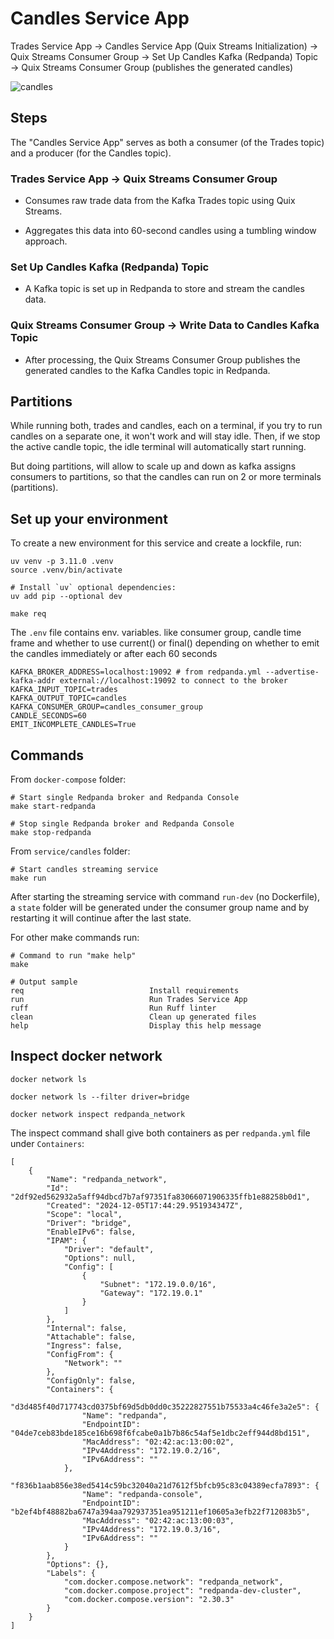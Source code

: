# Candles Service App

Trades Service App → Candles Service App (Quix Streams Initialization) → Quix Streams Consumer Group → Set Up Candles Kafka (Redpanda) Topic →  Quix Streams Consumer Group (publishes the generated candles)

![candles](https://github.com/user-attachments/assets/3e4b6fd5-8a11-453c-9a77-a58aa0a8a59e)

## Steps

The "Candles Service App" serves as both a consumer (of the Trades topic) and a producer (for the Candles topic).

### Trades Service App → Quix Streams Consumer Group

- Consumes raw trade data from the Kafka Trades topic using Quix Streams.

- Aggregates this data into 60-second candles using a tumbling window approach.

### Set Up Candles Kafka (Redpanda) Topic

- A Kafka topic is set up in Redpanda to store and stream the candles data.

### Quix Streams Consumer Group → Write Data to Candles Kafka Topic

- After processing, the Quix Streams Consumer Group publishes the generated candles to the Kafka Candles topic in Redpanda.

## Partitions

While running both, trades and candles, each on a terminal, if you try to run candles on a separate one, it won't work and will stay idle. Then, if we stop the active candle topic, the idle terminal will automatically start running.

But doing partitions, will allow to scale up and down as kafka assigns consumers to partitions, so that the candles can run on 2 or more terminals (partitions).

## Set up your environment

To create a new environment for this service and create a lockfile, run:

    uv venv -p 3.11.0 .venv
    source .venv/bin/activate

    # Install `uv` optional dependencies:
    uv add pip --optional dev

    make req

The `.env` file contains env. variables. like consumer group, candle time frame and whether to use current() or final() depending on whether to emit the candles immediately or after each 60 seconds

    KAFKA_BROKER_ADDRESS=localhost:19092 # from redpanda.yml --advertise-kafka-addr external://localhost:19092 to connect to the broker
    KAFKA_INPUT_TOPIC=trades
    KAFKA_OUTPUT_TOPIC=candles
    KAFKA_CONSUMER_GROUP=candles_consumer_group
    CANDLE_SECONDS=60
    EMIT_INCOMPLETE_CANDLES=True

## Commands

From `docker-compose` folder:

    # Start single Redpanda broker and Redpanda Console
    make start-redpanda

    # Stop single Redpanda broker and Redpanda Console
    make stop-redpanda

From `service/candles` folder:

    # Start candles streaming service
    make run

After starting the streaming service with command `run-dev` (no Dockerfile), a `state` folder will be generated under the consumer group name and by restarting it will continue after the last state.

For other make commands run:

    # Command to run "make help"
    make

    # Output sample
    req                            Install requirements
    run                            Run Trades Service App
    ruff                           Run Ruff linter
    clean                          Clean up generated files
    help                           Display this help message

## Inspect docker network

    docker network ls

    docker network ls --filter driver=bridge

    docker network inspect redpanda_network

The inspect command shall give both containers as per `redpanda.yml` file under `Containers`:

    [
        {
            "Name": "redpanda_network",
            "Id": "2df92ed562932a5aff94dbcd7b7af97351fa83066071906335ffb1e88258b0d1",
            "Created": "2024-12-05T17:44:29.951934347Z",
            "Scope": "local",
            "Driver": "bridge",
            "EnableIPv6": false,
            "IPAM": {
                "Driver": "default",
                "Options": null,
                "Config": [
                    {
                        "Subnet": "172.19.0.0/16",
                        "Gateway": "172.19.0.1"
                    }
                ]
            },
            "Internal": false,
            "Attachable": false,
            "Ingress": false,
            "ConfigFrom": {
                "Network": ""
            },
            "ConfigOnly": false,
            "Containers": {
                "d3d485f40d717743cd0375bf69d5db0dd0c35222827551b75533a4c46fe3a2e5": {
                    "Name": "redpanda",
                    "EndpointID": "04de7ceb83bde185ce16b698f6fcabe0a1b7b86c54af5e1dbc2eff944d8bd151",
                    "MacAddress": "02:42:ac:13:00:02",
                    "IPv4Address": "172.19.0.2/16",
                    "IPv6Address": ""
                },
                "f836b1aab856e38ed5414c59bc32040a21d7612f5bfcb95c83c04389ecfa7893": {
                    "Name": "redpanda-console",
                    "EndpointID": "b2ef4bf48882ba6747a394aa792937351ea951211ef10605a3efb22f712083b5",
                    "MacAddress": "02:42:ac:13:00:03",
                    "IPv4Address": "172.19.0.3/16",
                    "IPv6Address": ""
                }
            },
            "Options": {},
            "Labels": {
                "com.docker.compose.network": "redpanda_network",
                "com.docker.compose.project": "redpanda-dev-cluster",
                "com.docker.compose.version": "2.30.3"
            }
        }
    ]
